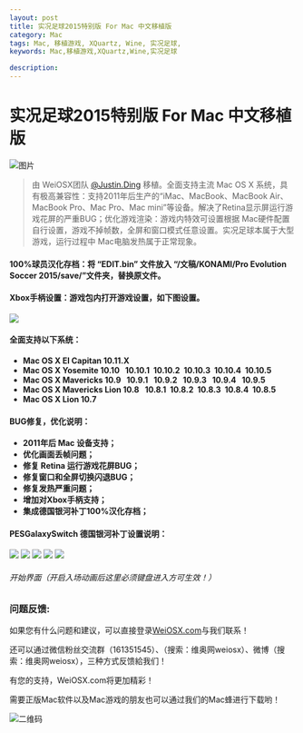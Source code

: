```yaml
---
layout: post
title: 实况足球2015特别版 For Mac 中文移植版
category: Mac
tags: Mac, 移植游戏, XQuartz, Wine, 实况足球,
keywords: Mac,移植游戏,XQuartz,Wine,实况足球

description: 
---
```


# 实况足球2015特别版 For Mac 中文移植版

![图片](http://7xi7a2.com1.z0.glb.clouddn.com/%E5%AE%9E%E5%86%B5%E8%B6%B3%E7%90%832015%E4%B8%AD%E6%96%87%E7%89%B9%E5%88%AB%E7%89%88.jpg)

>由 WeiOSX团队 [@Justin.Ding](http://www.justinding.org) 移植。全面支持主流 Mac OS X 系统，具有极高兼容性：支持2011年后生产的“iMac、MacBook、MacBook Air、MacBook Pro、Mac Pro、Mac mini”等设备。解决了Retina显示屏运行游戏花屏的严重BUG；优化游戏渲染：游戏内特效可设置根据 Mac硬件配置自行设置，游戏不掉帧数，全屏和窗口模式任意设置。实况足球本属于大型游戏，运行过程中 Mac电脑发热属于正常现象。

#### 100%球员汉化存档：将 “EDIT.bin” 文件放入 “/文稿/KONAMI/Pro Evolution Soccer 2015/save/”文件夹，替换原文件。
#### Xbox手柄设置：游戏包内打开游戏设置，如下图设置。
![](http://7xi7a2.com1.z0.glb.clouddn.com/%E5%B1%8F%E5%B9%95%E5%BF%AB%E7%85%A7%202016-05-31%20%E4%B8%8B%E5%8D%8812.12.26.jpg)

#### 全面支持以下系统：

* **Mac OS X EI Capitan 10.11.X**
* **Mac OS X Yosemite 10.10   10.10.1  10.10.2  10.10.3  10.10.4  10.10.5**
* **Mac OS X Mavericks 10.9   10.9.1   10.9.2   10.9.3   10.9.4   10.9.5**
* **Mac OS X Mavericks Lion 10.8   10.8.1  10.8.2  10.8.3  10.8.4  10.8.5**
* **Mac OS X Lion 10.7**
	
#### BUG修复，优化说明：
* **2011年后 Mac 设备支持；**
* **优化画面丢帧问题；**
* **修复 Retina 运行游戏花屏BUG；**
* **修复窗口和全屏切换闪退BUG；**
* **修复发热严重问题；**
* **增加对Xbox手柄支持；**
* **集成德国银河补丁100%汉化存档；**

#### PESGalaxySwitch 德国银河补丁设置说明：
![](http://7xi7a2.com1.z0.glb.clouddn.com/7dcc7d2762d0f70360d684c30cfa513d2797c5ad.jpg)
![](http://7xi7a2.com1.z0.glb.clouddn.com/94f87cd0f703918f52b52cd5553d269758eec4ad.jpg)
![](http://7xi7a2.com1.z0.glb.clouddn.com/950fe903918fa0ecfba37512229759ee3c6ddbad.jpg)
![](http://7xi7a2.com1.z0.glb.clouddn.com/00dc8f8fa0ec08faa56402b85dee3d6d54fbdaad.jpg)
![](http://7xi7a2.com1.z0.glb.clouddn.com/6650beec08fa513dd3ce7dc1396d55fbb3fbd9ad.jpg)
###### 开始界面（开启入场动画后这里必须键盘进入方可生效！）


### 问题反馈:
如果您有什么问题和建议，可以直接登录[WeiOSX.com](http://www.weiosx.com)与我们联系！

还可以通过微信粉丝交流群（161351545）、（搜索：维奥网weiosx）、微博（搜索：维奥网weiosx），三种方式反馈給我们！

有您的支持，WeiOSX.com将更加精彩！

需要正版Mac软件以及Mac游戏的朋友也可以通过我们的Mac蜂进行下载哟！

![二维码](http://image.weiosx.com/20160304648.jpg)

